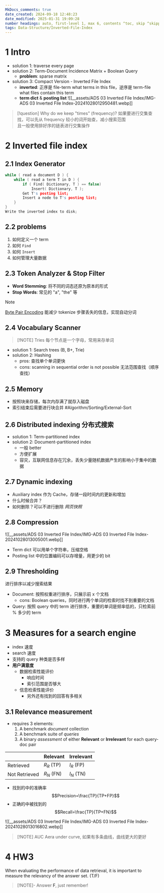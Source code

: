 ```yaml
---
MkDocs_comments: true
date_created: 2024-09-18 12:48:23
date_modified: 2025-01-31 19:09:28
number headings: auto, first-level 1, max 6, contents ^toc, skip ^skipped, 1.1
tags: Data-Structure/Inverted-File-Index
---
```

# 1 Intro

- solution 1: traverse every page
- solution 2: Term-Document Incidence Matrix + Boolean Query
	- **problem**: sparse matrix
- solution 3: Compact Version - Inverted File Index
	- **inverted**: 正序是 file-term what terms in this file，逆序是 term-file what files contain this term
	- **term dict** & **posting list** ![[__assets/ADS 03 Inverted File Index/IMG-ADS 03 Inverted File Index-20241028012950481.webp]]

> [!question] Why do we keep "times" (frequency)?
> 如果要进行交集查找，可以先从 frequency 较小的词开始查，减小搜索范围<br>且一般使用排好序的链表进行交集操作

# 2 Inverted file index

## 2.1 Index Generator

```c title="index generator"
while ( read a document D ) {
	while ( read a term T in D ) {
		if ( Find( Dictionary, T ) == false)
			Insert( Dictionary, T );
		Get T's posting list;
		Insert a node to T's posting list;
	}
}
Write the inverted index to disk;
```

## 2.2 problems

1. 如何定义一个 term
2. 如何 `Find`
3. 如何 `Insert`
4. 如何管理大量数据

## 2.3 Token Analyzer & Stop Filter

- **Word Stemming**: 将不同的词态还原为原本的形式
- **Stop Words**: 常见的 "a", "the" 等

> [!note] 
> [Byte Pair Encoding](https://github.com/openai/tiktoken) 能减少 tokenize 步骤丢失的信息，实现自动分词

## 2.4 Vocabulary Scanner

> [!NOTE] Tries
> 每个节点是一个字母，常用来存单词

- solution 1: Search trees (B, B+, Trie)
- solution 2: Hashing
	- pros: 查找单个单词更快
	- cons: scanning in sequential order is not possible 无法范围查找（顺序查找）

## 2.5 Memory

- 按照块来存储，每次内存满了就存入磁盘
- 索引结束后需要进行块合并 #Algorithm/Sorting/External-Sort

## 2.6 Distributed indexing 分布式搜索

- solution 1: Term-partitioned index
- solution 2: Document-partitioned index
	- 一般 better
	- 方便扩展
	- 容灾，互联网信息存在冗余，丢失少量随机数据产生的影响小于集中的数据

## 2.7 Dynamic indexing

- Auxiliary index 作为 Cache，存储一段时间内的更新和增加
- 什么时候合并？
- 如何删除？可以不进行删除 *网页快照*

## 2.8 Compression

![[__assets/ADS 03 Inverted File Index/IMG-ADS 03 Inverted File Index-20241028013005001.webp]]

- Term dict 可以用单个字符串，压缩空格
- Posting list 中的位置编码可以存增量，用更少的 bit 

## 2.9 Thresholding

进行排序以减少搜索结果

- Document: 按照权重进行排序，只展示前 x 个文档
	- cons: Boolean queries，同时进行两个单词的检索时找不到重要的文档
- Query: 按照 query 中的 term 进行排序，重要的单词是频率低的，只检索前 % 多少的 term

# 3 Measures for a search engine

- index 速度
- search 速度
- 支持的 query 种类是否多样
- **用户满意度**
	- 数据检索性能评价
		- 响应时间
		- 索引范围是否够大
	- 信息检索性能评价
		- 另外还有找到的回答有多相关

## 3.1 Relevance measurement

- requires 3 elements:
	1. A benchmark *document* collection
	2. A benchmark suite of *queries*
	3. A binary *assessment* of either **Relevant** or **Irrelevant** for each query-doc pair

|               | Relevant   | Irrelevant |
| ------------- | ---------- | ---------- |
| Retrieved     | $R_R$ (TP) | $I_R$ (FP) |
| Not Retrieved | $R_N$ (FN) | $I_N$ (TN) |

- 找到的中的准确率 $$Precision=\frac{TP}{TP+FP}$$
- 正确的中被找到的 $$Recall=\frac{TP}{TP+FN}$$

![[__assets/ADS 03 Inverted File Index/IMG-ADS 03 Inverted File Index-20241028013016802.webp]]

> [!NOTE] AUC
> Aera under curve, 如果有多条曲线，曲线更大的更好

# 4 HW3

When evaluating the performance of data retrieval, it is important to measure the relevancy of the answer set. (T/F)

> [!NOTE]- Answer
> **F**, just remember!
